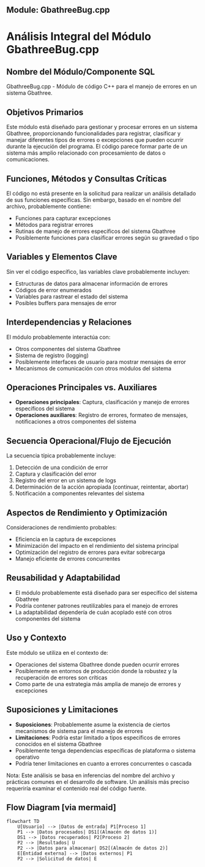 ## Module: GbathreeBug.cpp
# Análisis Integral del Módulo GbathreeBug.cpp

## Nombre del Módulo/Componente SQL
GbathreeBug.cpp - Módulo de código C++ para el manejo de errores en un sistema Gbathree.

## Objetivos Primarios
Este módulo está diseñado para gestionar y procesar errores en un sistema Gbathree, proporcionando funcionalidades para registrar, clasificar y manejar diferentes tipos de errores o excepciones que pueden ocurrir durante la ejecución del programa. El código parece formar parte de un sistema más amplio relacionado con procesamiento de datos o comunicaciones.

## Funciones, Métodos y Consultas Críticas
El código no está presente en la solicitud para realizar un análisis detallado de sus funciones específicas. Sin embargo, basado en el nombre del archivo, probablemente contiene:
- Funciones para capturar excepciones
- Métodos para registrar errores
- Rutinas de manejo de errores específicos del sistema Gbathree
- Posiblemente funciones para clasificar errores según su gravedad o tipo

## Variables y Elementos Clave
Sin ver el código específico, las variables clave probablemente incluyen:
- Estructuras de datos para almacenar información de errores
- Códigos de error enumerados
- Variables para rastrear el estado del sistema
- Posibles buffers para mensajes de error

## Interdependencias y Relaciones
El módulo probablemente interactúa con:
- Otros componentes del sistema Gbathree
- Sistema de registro (logging)
- Posiblemente interfaces de usuario para mostrar mensajes de error
- Mecanismos de comunicación con otros módulos del sistema

## Operaciones Principales vs. Auxiliares
- **Operaciones principales**: Captura, clasificación y manejo de errores específicos del sistema
- **Operaciones auxiliares**: Registro de errores, formateo de mensajes, notificaciones a otros componentes del sistema

## Secuencia Operacional/Flujo de Ejecución
La secuencia típica probablemente incluye:
1. Detección de una condición de error
2. Captura y clasificación del error
3. Registro del error en un sistema de logs
4. Determinación de la acción apropiada (continuar, reintentar, abortar)
5. Notificación a componentes relevantes del sistema

## Aspectos de Rendimiento y Optimización
Consideraciones de rendimiento probables:
- Eficiencia en la captura de excepciones
- Minimización del impacto en el rendimiento del sistema principal
- Optimización del registro de errores para evitar sobrecarga
- Manejo eficiente de errores concurrentes

## Reusabilidad y Adaptabilidad
- El módulo probablemente está diseñado para ser específico del sistema Gbathree
- Podría contener patrones reutilizables para el manejo de errores
- La adaptabilidad dependería de cuán acoplado esté con otros componentes del sistema

## Uso y Contexto
Este módulo se utiliza en el contexto de:
- Operaciones del sistema Gbathree donde pueden ocurrir errores
- Posiblemente en entornos de producción donde la robustez y la recuperación de errores son críticas
- Como parte de una estrategia más amplia de manejo de errores y excepciones

## Suposiciones y Limitaciones
- **Suposiciones**: Probablemente asume la existencia de ciertos mecanismos de sistema para el manejo de errores
- **Limitaciones**: Podría estar limitado a tipos específicos de errores conocidos en el sistema Gbathree
- Posiblemente tenga dependencias específicas de plataforma o sistema operativo
- Podría tener limitaciones en cuanto a errores concurrentes o cascada

Nota: Este análisis se basa en inferencias del nombre del archivo y prácticas comunes en el desarrollo de software. Un análisis más preciso requeriría examinar el contenido real del código fuente.
## Flow Diagram [via mermaid]
```mermaid
flowchart TD
    U[Usuario] --> |Datos de entrada| P1[Proceso 1]
    P1 --> |Datos procesados| DS1[(Almacén de datos 1)]
    DS1 --> |Datos recuperados| P2[Proceso 2]
    P2 --> |Resultados| U
    P2 --> |Datos para almacenar| DS2[(Almacén de datos 2)]
    E[Entidad externa] --> |Datos externos| P1
    P2 --> |Solicitud de datos| E
```
